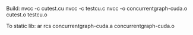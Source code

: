 Build:
    nvcc -c cutest.cu
    nvcc -c testcu.c
    nvcc -o concurrentgraph-cuda.o cutest.o testcu.o

To static lib:
    ar rcs concurrentgraph-cuda.a concurrentgraph-cuda.o